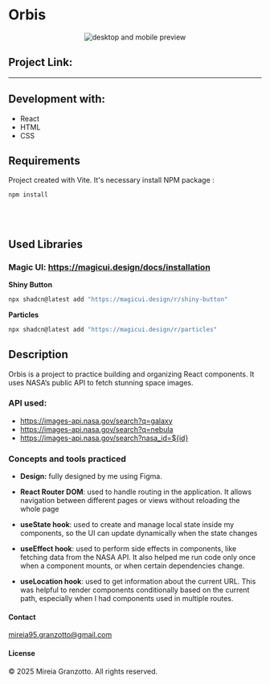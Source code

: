 # Orbis

<div align="center">
<img src="https://res.cloudinary.com/dr2vohk2z/image/upload/v1754137254/Orbis/Orbispreview_tinnnk.png" alt="desktop and mobile preview" />
</div>

## Project Link:

---

## Development with:

- React
- HTML
- CSS

## Requirements

Project created with Vite. It's necessary install NPM package :

```bash
npm install
```

<br>
<br>

## Used Libraries

### Magic UI: https://magicui.design/docs/installation

**Shiny Button**

```bash
npx shadcn@latest add "https://magicui.design/r/shiny-button"
```

**Particles**

```bash
npx shadcn@latest add "https://magicui.design/r/particles"
```

## Description

Orbis is a project to practice building and organizing React components. It uses NASA’s public API to fetch stunning space images.

### API used:

- https://images-api.nasa.gov/search?q=galaxy
- https://images-api.nasa.gov/search?q=nebula
- https://images-api.nasa.gov/search?nasa_id=${id}

### Concepts and tools practiced

- **Design:** fully designed by me using Figma.

- **React Router DOM**: used to handle routing in the application. It allows navigation between different pages or views without reloading the whole page

- **useState hook**: used to create and manage local state inside my components, so the UI can update dynamically when the state changes

- **useEffect hook**: used to perform side effects in components, like fetching data from the NASA API. It also helped me run code only once when a component mounts, or when certain dependencies change.

- **useLocation hook**: used to get information about the current URL. This was helpful to render components conditionally based on the current path, especially when I had components used in multiple routes.

#### Contact

mireia95.granzotto@gmail.com

#### License

© 2025 Mireia Granzotto. All rights reserved.
